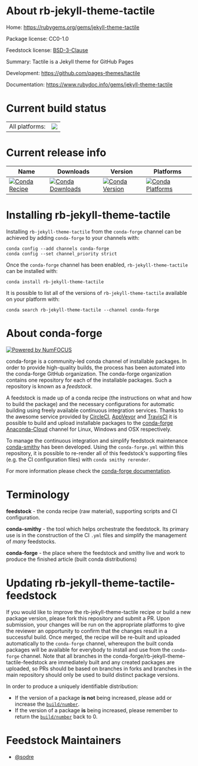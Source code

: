 About rb-jekyll-theme-tactile
=============================

Home: https://rubygems.org/gems/jekyll-theme-tactile

Package license: CC0-1.0

Feedstock license: [BSD-3-Clause](https://github.com/conda-forge/rb-jekyll-theme-tactile-feedstock/blob/master/LICENSE.txt)

Summary: Tactile is a Jekyll theme for GitHub Pages

Development: https://github.com/pages-themes/tactile

Documentation: https://www.rubydoc.info/gems/jekyll-theme-tactile

Current build status
====================


<table><tr><td>All platforms:</td>
    <td>
      <a href="https://dev.azure.com/conda-forge/feedstock-builds/_build/latest?definitionId=7724&branchName=master">
        <img src="https://dev.azure.com/conda-forge/feedstock-builds/_apis/build/status/rb-jekyll-theme-tactile-feedstock?branchName=master">
      </a>
    </td>
  </tr>
</table>

Current release info
====================

| Name | Downloads | Version | Platforms |
| --- | --- | --- | --- |
| [![Conda Recipe](https://img.shields.io/badge/recipe-rb--jekyll--theme--tactile-green.svg)](https://anaconda.org/conda-forge/rb-jekyll-theme-tactile) | [![Conda Downloads](https://img.shields.io/conda/dn/conda-forge/rb-jekyll-theme-tactile.svg)](https://anaconda.org/conda-forge/rb-jekyll-theme-tactile) | [![Conda Version](https://img.shields.io/conda/vn/conda-forge/rb-jekyll-theme-tactile.svg)](https://anaconda.org/conda-forge/rb-jekyll-theme-tactile) | [![Conda Platforms](https://img.shields.io/conda/pn/conda-forge/rb-jekyll-theme-tactile.svg)](https://anaconda.org/conda-forge/rb-jekyll-theme-tactile) |

Installing rb-jekyll-theme-tactile
==================================

Installing `rb-jekyll-theme-tactile` from the `conda-forge` channel can be achieved by adding `conda-forge` to your channels with:

```
conda config --add channels conda-forge
conda config --set channel_priority strict
```

Once the `conda-forge` channel has been enabled, `rb-jekyll-theme-tactile` can be installed with:

```
conda install rb-jekyll-theme-tactile
```

It is possible to list all of the versions of `rb-jekyll-theme-tactile` available on your platform with:

```
conda search rb-jekyll-theme-tactile --channel conda-forge
```


About conda-forge
=================

[![Powered by NumFOCUS](https://img.shields.io/badge/powered%20by-NumFOCUS-orange.svg?style=flat&colorA=E1523D&colorB=007D8A)](http://numfocus.org)

conda-forge is a community-led conda channel of installable packages.
In order to provide high-quality builds, the process has been automated into the
conda-forge GitHub organization. The conda-forge organization contains one repository
for each of the installable packages. Such a repository is known as a *feedstock*.

A feedstock is made up of a conda recipe (the instructions on what and how to build
the package) and the necessary configurations for automatic building using freely
available continuous integration services. Thanks to the awesome service provided by
[CircleCI](https://circleci.com/), [AppVeyor](https://www.appveyor.com/)
and [TravisCI](https://travis-ci.com/) it is possible to build and upload installable
packages to the [conda-forge](https://anaconda.org/conda-forge)
[Anaconda-Cloud](https://anaconda.org/) channel for Linux, Windows and OSX respectively.

To manage the continuous integration and simplify feedstock maintenance
[conda-smithy](https://github.com/conda-forge/conda-smithy) has been developed.
Using the ``conda-forge.yml`` within this repository, it is possible to re-render all of
this feedstock's supporting files (e.g. the CI configuration files) with ``conda smithy rerender``.

For more information please check the [conda-forge documentation](https://conda-forge.org/docs/).

Terminology
===========

**feedstock** - the conda recipe (raw material), supporting scripts and CI configuration.

**conda-smithy** - the tool which helps orchestrate the feedstock.
                   Its primary use is in the construction of the CI ``.yml`` files
                   and simplify the management of *many* feedstocks.

**conda-forge** - the place where the feedstock and smithy live and work to
                  produce the finished article (built conda distributions)


Updating rb-jekyll-theme-tactile-feedstock
==========================================

If you would like to improve the rb-jekyll-theme-tactile recipe or build a new
package version, please fork this repository and submit a PR. Upon submission,
your changes will be run on the appropriate platforms to give the reviewer an
opportunity to confirm that the changes result in a successful build. Once
merged, the recipe will be re-built and uploaded automatically to the
`conda-forge` channel, whereupon the built conda packages will be available for
everybody to install and use from the `conda-forge` channel.
Note that all branches in the conda-forge/rb-jekyll-theme-tactile-feedstock are
immediately built and any created packages are uploaded, so PRs should be based
on branches in forks and branches in the main repository should only be used to
build distinct package versions.

In order to produce a uniquely identifiable distribution:
 * If the version of a package **is not** being increased, please add or increase
   the [``build/number``](https://docs.conda.io/projects/conda-build/en/latest/resources/define-metadata.html#build-number-and-string).
 * If the version of a package **is** being increased, please remember to return
   the [``build/number``](https://docs.conda.io/projects/conda-build/en/latest/resources/define-metadata.html#build-number-and-string)
   back to 0.

Feedstock Maintainers
=====================

* [@sodre](https://github.com/sodre/)

